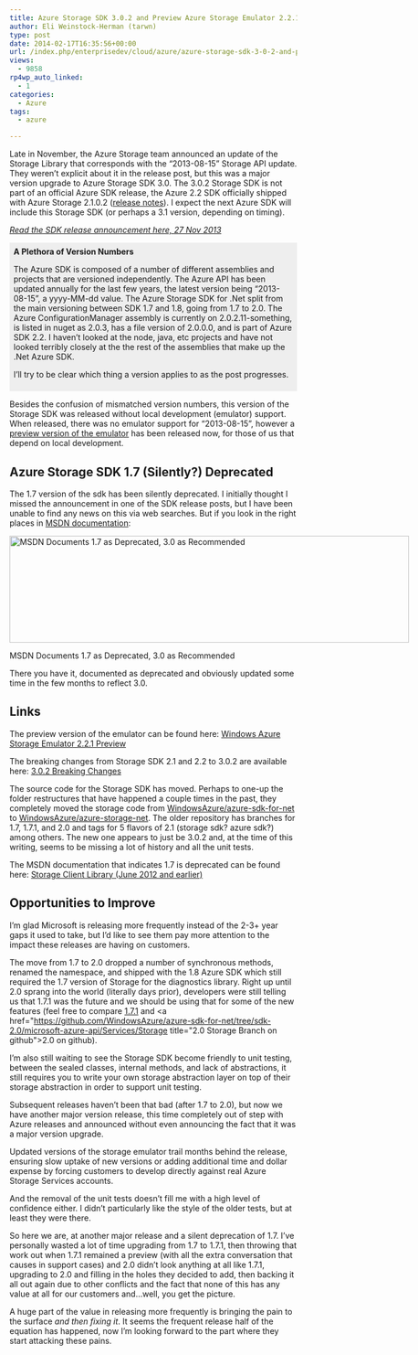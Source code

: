 ```yaml
---
title: Azure Storage SDK 3.0.2 and Preview Azure Storage Emulator 2.2.1
author: Eli Weinstock-Herman (tarwn)
type: post
date: 2014-02-17T16:35:56+00:00
url: /index.php/enterprisedev/cloud/azure/azure-storage-sdk-3-0-2-and-preview-azure-storage-emulator-2-2-1/
views:
  - 9858
rp4wp_auto_linked:
  - 1
categories:
  - Azure
tags:
  - azure

---
```

Late in November, the Azure Storage team announced an update of the Storage Library that corresponds with the &#8220;2013-08-15&#8221; Storage API update. They weren&#8217;t explicit about it in the release post, but this was a major version upgrade to Azure Storage SDK 3.0. The 3.0.2 Storage SDK is not part of an official Azure SDK release, the Azure 2.2 SDK officially shipped with Azure Storage 2.1.0.2 ([release notes][1]). I expect the next Azure SDK will include this Storage SDK (or perhaps a 3.1 version, depending on timing).

_[Read the SDK release announcement here, 27 Nov 2013][2]_

<div style="background-color: #eeeeee; padding: .5em">
  <strong>A Plethora of Version Numbers</strong></p> 
  
  <p>
    The Azure SDK is composed of a number of different assemblies and projects that are versioned independently. The Azure API has been updated annually for the last few years, the latest version being &#8220;2013-08-15&#8221;, a yyyy-MM-dd value. The Azure Storage SDK for .Net split from the main versioning between SDK 1.7 and 1.8, going from 1.7 to 2.0. The Azure ConfigurationManager assembly is currently on 2.0.2.11-something, is listed in nuget as 2.0.3, has a file version of 2.0.0.0, and is part of Azure SDK 2.2. I haven&#8217;t looked at the node, java, etc projects and have not looked terribly closely at the the rest of the assemblies that make up the .Net Azure SDK.
  </p>
  
  <p>
    I&#8217;ll try to be clear which thing a version applies to as the post progresses.
  </p>
</div>

Besides the confusion of mismatched version numbers, this version of the Storage SDK was released without local development (emulator) support. When released, there was no emulator support for &#8220;2013-08-15&#8221;, however a [preview version of the emulator][3] has been released now, for those of us that depend on local development.

## Azure Storage SDK 1.7 (Silently?) Deprecated

The 1.7 version of the sdk has been silently deprecated. I initially thought I missed the announcement in one of the SDK release posts, but I have been unable to find any news on this via web searches. But if you look in the right places in [MSDN documentation][4]:

<div id="attachment_2408" style="width: 710px" class="wp-caption aligncenter">
  <a href="http://blogs.ltd.local/wp-content/uploads/2014/02/AzureSDK1.7Deprecated.png"><img src="http://blogs.ltd.local/wp-content/uploads/2014/02/AzureSDK1.7Deprecated.png" alt="MSDN Documents 1.7 as Deprecated, 3.0 as Recommended" width="700" height="187" class="size-full wp-image-2408" srcset="http://blogs.ltd.local/wp-content/uploads/2014/02/AzureSDK1.7Deprecated.png 700w, http://blogs.ltd.local/wp-content/uploads/2014/02/AzureSDK1.7Deprecated-300x80.png 300w" sizes="(max-width: 700px) 100vw, 700px" /></a>
  
  <p class="wp-caption-text">
    MSDN Documents 1.7 as Deprecated, 3.0 as Recommended
  </p>
</div>

There you have it, documented as deprecated and obviously updated some time in the few months to reflect 3.0.

## Links

The preview version of the emulator can be found here: [Windows Azure Storage Emulator 2.2.1 Preview][3] 

The breaking changes from Storage SDK 2.1 and 2.2 to 3.0.2 are available here: [3.0.2 Breaking Changes][5]

The source code for the Storage SDK has moved. Perhaps to one-up the folder restructures that have happened a couple times in the past, they completely moved the storage code from [WindowsAzure/azure-sdk-for-net][6] to [WindowsAzure/azure-storage-net][7]. The older repository has branches for 1.7, 1.7.1, and 2.0 and tags for 5 flavors of 2.1 (storage sdk? azure sdk?) among others. The new one appears to just be 3.0.2 and, at the time of this writing, seems to be missing a lot of history and all the unit tests.

The MSDN documentation that indicates 1.7 is deprecated can be found here: [Storage Client Library (June 2012 and earlier)][4]

## Opportunities to Improve

I&#8217;m glad Microsoft is releasing more frequently instead of the 2-3+ year gaps it used to take, but I&#8217;d like to see them pay more attention to the impact these releases are having on customers.

The move from 1.7 to 2.0 dropped a number of synchronous methods, renamed the namespace, and shipped with the 1.8 Azure SDK which still required the 1.7 version of Storage for the diagnostics library. Right up until 2.0 sprang into the world (literally days prior), developers were still telling us that 1.7.1 was the future and we should be using that for some of the new features (feel free to compare [1.7.1][8] and <a href="https://github.com/WindowsAzure/azure-sdk-for-net/tree/sdk-2.0/microsoft-azure-api/Services/Storage title="2.0 Storage Branch on github">2.0</a> on github). 

I&#8217;m also still waiting to see the Storage SDK become friendly to unit testing, between the sealed classes, internal methods, and lack of abstractions, it still requires you to write your own storage abstraction layer on top of their storage abstraction in order to support unit testing.

Subsequent releases haven&#8217;t been that bad (after 1.7 to 2.0), but now we have another major version release, this time completely out of step with Azure releases and announced without even announcing the fact that it was a major version upgrade. 

Updated versions of the storage emulator trail months behind the release, ensuring slow uptake of new versions or adding additional time and dollar expense by forcing customers to develop directly against real Azure Storage Services accounts.

And the removal of the unit tests doesn&#8217;t fill me with a high level of confidence either. I didn&#8217;t particularly like the style of the older tests, but at least they were there.

So here we are, at another major release and a silent deprecation of 1.7. I&#8217;ve personally wasted a lot of time upgrading from 1.7 to 1.7.1, then throwing that work out when 1.7.1 remained a preview (with all the extra conversation that causes in support cases) and 2.0 didn&#8217;t look anything at all like 1.7.1, upgrading to 2.0 and filling in the holes they decided to add, then backing it all out again due to other conflicts and the fact that none of this has any value at all for our customers and&#8230;well, you get the picture.

A huge part of the value in releasing more frequently is bringing the pain to the surface _and then fixing it_. It seems the frequent release half of the equation has happened, now I&#8217;m looking forward to the part where they start attacking these pains.

 [1]: http://msdn.microsoft.com/en-us/library/windowsazure/dn459835.aspx
 [2]: http://blogs.msdn.com/b/windowsazurestorage/archive/2013/11/27/windows-azure-storage-release-introducing-cors-json-minute-metrics-and-more.aspx
 [3]: http://www.microsoft.com/en-us/download/details.aspx?id=41670
 [4]: http://msdn.microsoft.com/en-us/library/wa_storage_mref_reference_home.aspx
 [5]: https://github.com/WindowsAzure/azure-storage-net/blob/ffdb2ebaeede29449afb810bc94e4bb9224c9ca3/BreakingChanges.txt "3.0.2 Breaking Changes on github"
 [6]: https://github.com/WindowsAzure/azure-sdk-for-net "WindowsAzure/azure-sdk-for-net on github"
 [7]: https://github.com/WindowsAzure/azure-storage-net "WindowsAzure/azure-storage-net on github"
 [8]: https://github.com/WindowsAzure/azure-sdk-for-net/tree/sdk_1.7.1/microsoft-azure-api